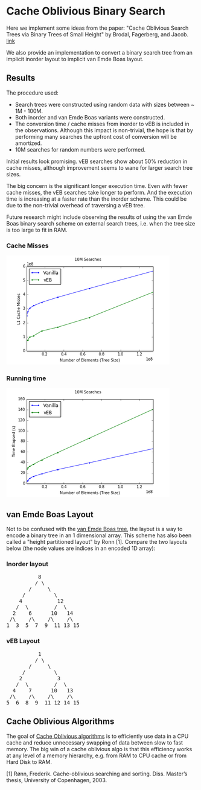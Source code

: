 # Cache Oblivious Binary Search

Here we implement some ideas from the paper: "Cache Oblivious Search Trees via
Binary Trees of Small Height" by Brodal, Fagerberg, and Jacob. [link](http://dl.acm.org/citation.cfm?id=545386)

We also provide an implementation to convert a binary search tree from an
implicit inorder layout to implicit van Emde Boas layout.

## Results

The procedure used:

 * Search trees were constructed using random data with sizes between ~ 1M - 100M.
 * Both inorder and van Emde Boas variants were constructed.
  * The conversion time / cache misses from inorder to vEB is included in the
  observations. Although this impact is non-trivial, the hope is that by
  performing many searches the upfront cost of conversion will be amortized.
 * 10M searches for random numbers were performed.

Initial results look promising. vEB searches show about 50% reduction in cache
misses, although improvement seems to wane for larger search tree sizes.

The big concern is the significant longer execution time. Even with fewer cache
misses, the vEB searches take longer to perform. And the execution time is
increasing at a faster rate than the inorder scheme. This could be due to the
non-trivial overhead of traversing a vEB tree.

Future research might include observing the results of using the van Emde Boas
binary search scheme on external search trees, i.e. when the tree size is too
large to fit in RAM.

### Cache Misses

![cache_misses](https://raw.githubusercontent.com/jlas/sample-code/master/datastructures/binsearch/experiments/media/cache_misses.png)

### Running time

![time_elapsed](https://raw.githubusercontent.com/jlas/sample-code/master/datastructures/binsearch/experiments/media/time_elapsed.png)

## van Emde Boas Layout

Not to be confused with the [van Emde Boas tree](https://en.wikipedia.org/wiki/Van_Emde_Boas_tree),
the layout is a way to encode a binary tree in an 1 dimensional array. This
scheme has also been called a "height partitioned layout" by Ronn [1]. Compare
the two layouts below (the node values are indices in an encoded 1D array):

### Inorder layout

<pre>
          8
         / \
       /     \
     /         \
    4           12
   /  \        /  \
  2    6      10   14
 /\    /\    /\    /\
1  3  5  7  9  11 13 15
</pre>

### vEB Layout

<pre>
          1
         / \
       /     \
     /         \
    2           3
   /  \        /  \
  4    7      10   13
 /\    /\    /\    /\
5  6  8  9  11 12 14 15
</pre>

## Cache Oblivious Algorithms

The goal of [Cache Oblivious algorithms](https://en.wikipedia.org/wiki/Cache-oblivious_algorithm)
is to efficiently use data in a CPU cache and reduce unnecessary swapping of
data between slow to fast memory. The big win of a cache oblivious algo is that
this efficiency works at any level of a memory hierarchy, e.g. from RAM to CPU
cache or from Hard Disk to RAM.

[1] Rønn, Frederik. Cache-oblivious searching and sorting. Diss. Master’s thesis, University of Copenhagen, 2003.
